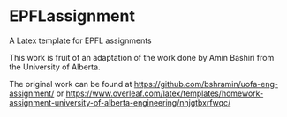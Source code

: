 # EPFLassignment

A Latex template for EPFL assignments

This work is fruit of an adaptation of the work done by Amin Bashiri from the University of Alberta.

The original work can be found at https://github.com/bshramin/uofa-eng-assignment/ or https://www.overleaf.com/latex/templates/homework-assignment-university-of-alberta-engineering/nhjgtbxrfwqc/
